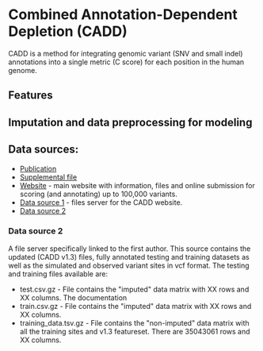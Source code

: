 # Combined Annotation-Dependent Depletion (CADD)

CADD is a method for integrating genomic variant (SNV and small indel) annotations into a single metric (C score) for each position in the human genome. 

## Features



## Imputation and data preprocessing for modeling


## Data sources:
  * [Publication](http://www.ncbi.nlm.nih.gov/pubmed/24487276)
  * [Supplemental file](http://www.ncbi.nlm.nih.gov/pmc/articles/PMC3992975/bin/NIHMS555958-supplement-1.pdf)
  * [Website](http://cadd.gs.washington.edu/) - main website with information, files and online submission for scoring (and annotating) up to 100,000 variants.
  * [Data source 1](http://krishna.gs.washington.edu/members/mkircher/download/CADD/) - files server for the CADD website.
  * [Data source 2](http://krishna.gs.washington.edu/members/mkircher/download/CADD/)

### Data source 2

A file server specifically linked to the first author. This source contains the updated (CADD v1.3) files, fully annotated testing and training datasets as well as the simulated and observed variant sites in vcf format. The testing and training files available are:
  * test.csv.gz - File contains the "imputed" data matrix with XX rows and XX columns. The documentation
  * train.csv.gz - File contains the "imputed" data matrix with XX rows and XX columns. 
  * training_data.tsv.gz - File contains the "non-imputed" data matrix with all the training sites and v1.3 featureset. There are 35043061 rows and XX columns.
